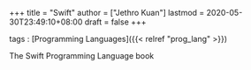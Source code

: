 +++
title = "Swift"
author = ["Jethro Kuan"]
lastmod = 2020-05-30T23:49:10+08:00
draft = false
+++

tags
: [Programming Languages]({{< relref "prog_lang" >}})

The Swift Programming Language book
